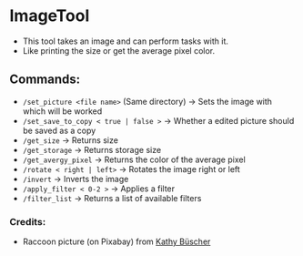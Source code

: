 # ImageTool
- This tool takes an image and can perform tasks with it.
- Like printing the size or get the average pixel color.

## Commands:
- `/set_picture <file name>` (Same directory)
-> Sets the image with which will be worked
- `/set_save_to_copy < true | false >`
-> Whether a edited picture should be saved as a copy
- `/get_size`
-> Returns size
- `/get_storage`
-> Returns storage size
- `/get_avergy_pixel`
-> Returns the color of the average pixel
- `/rotate < right | left>`
-> Rotates the image right or left
- `/invert`
-> Inverts the image
- `/apply_filter < 0-2 >`
-> Applies a filter
- `/filter_list`
-> Returns a list of available filters

### Credits:
- Raccoon picture (on Pixabay) from [Kathy Büscher](https://pixabay.com/de/users/kathy_büscher)